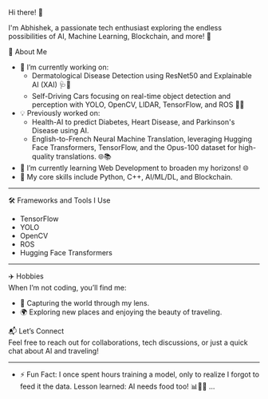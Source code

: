 
 Hi there! 👋  

I'm Abhishek, a passionate tech enthusiast exploring the endless possibilities of AI, Machine Learning, Blockchain, and more! 🚀  

 🌟 About Me  
- 🔭 I’m currently working on:  
  - Dermatological Disease Detection using ResNet50 and Explainable AI (XAI) 🩺🤖  
  - Self-Driving Cars focusing on real-time object detection and perception with YOLO, OpenCV, LIDAR, TensorFlow, and ROS 🚗💡  
- 💡 Previously worked on:  
  - Health-AI to predict Diabetes, Heart Disease, and Parkinson's Disease using AI.  
  - English-to-French Neural Machine Translation, leveraging Hugging Face Transformers, TensorFlow, and the Opus-100 dataset for high-quality translations. 🌐📚  
- 🌱 I’m currently learning Web Development to broaden my horizons! 🌐  
- 🎯 My core skills include Python, C++, AI/ML/DL, and Blockchain.  

---

 🛠️ Frameworks and Tools I Use  
- TensorFlow  
- YOLO  
- OpenCV  
- ROS  
- Hugging Face Transformers  

---

 ✈️ Hobbies  
When I’m not coding, you’ll find me:  
- 📸 Capturing the world through my lens.  
- 🌍 Exploring new places and enjoying the beauty of traveling.  

 📬 Let’s Connect  
Feel free to reach out for collaborations, tech discussions, or just a quick chat about AI and traveling!  

---

- ⚡ Fun Fact: I once spent hours training a model, only to realize I forgot to feed it the data. Lesson learned: AI needs food too! 📊🤦‍♂️ ...

